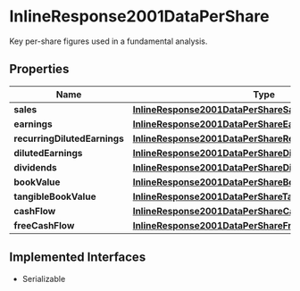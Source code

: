 

# InlineResponse2001DataPerShare

Key per-share figures used in a fundamental analysis.

## Properties

Name | Type | Description | Notes
------------ | ------------- | ------------- | -------------
**sales** | [**InlineResponse2001DataPerShareSales**](InlineResponse2001DataPerShareSales.md) |  |  [optional]
**earnings** | [**InlineResponse2001DataPerShareEarnings**](InlineResponse2001DataPerShareEarnings.md) |  |  [optional]
**recurringDilutedEarnings** | [**InlineResponse2001DataPerShareRecurringDilutedEarnings**](InlineResponse2001DataPerShareRecurringDilutedEarnings.md) |  |  [optional]
**dilutedEarnings** | [**InlineResponse2001DataPerShareDilutedEarnings**](InlineResponse2001DataPerShareDilutedEarnings.md) |  |  [optional]
**dividends** | [**InlineResponse2001DataPerShareDividends**](InlineResponse2001DataPerShareDividends.md) |  |  [optional]
**bookValue** | [**InlineResponse2001DataPerShareBookValue**](InlineResponse2001DataPerShareBookValue.md) |  |  [optional]
**tangibleBookValue** | [**InlineResponse2001DataPerShareTangibleBookValue**](InlineResponse2001DataPerShareTangibleBookValue.md) |  |  [optional]
**cashFlow** | [**InlineResponse2001DataPerShareCashFlow**](InlineResponse2001DataPerShareCashFlow.md) |  |  [optional]
**freeCashFlow** | [**InlineResponse2001DataPerShareFreeCashFlow**](InlineResponse2001DataPerShareFreeCashFlow.md) |  |  [optional]


## Implemented Interfaces

* Serializable


